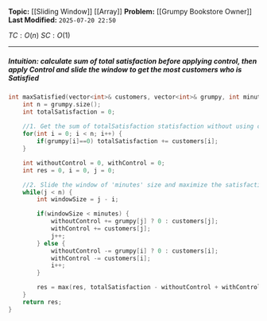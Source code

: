 **Topic:** [[Sliding Window]]  [[Array]]
**Problem:**  [[Grumpy Bookstore Owner]]
**Last Modified:**  `2025-07-20 22:50`

 $TC: O(n)$
 $SC: O(1)$

---
##### **Intuition**: calculate sum of total satisfaction before applying control, then apply Control and slide the window to get the most customers who is Satisfied
 
```cpp
int maxSatisfied(vector<int>& customers, vector<int>& grumpy, int minutes) {
	int n = grumpy.size();
	int totalSatisfaction = 0;
	
	//1. Get the sum of totalSatisfaction statisfaction without using control technique
	for(int i = 0; i < n; i++) {
		if(grumpy[i]==0) totalSatisfaction += customers[i];
	}

	int withoutControl = 0, withControl = 0;
	int res = 0, i = 0, j = 0;

	//2. Slide the window of 'minutes' size and maximize the satisfaction
	while(j < n) {
		int windowSize = j - i;

		if(windowSize < minutes) {
			withoutControl += grumpy[j] ? 0 : customers[j];
			withControl += customers[j];
			j++;
		} else {
			withoutControl -= grumpy[i] ? 0 : customers[i];
			withControl -= customers[i];
			i++;
		}

		res = max(res, totalSatisfaction - withoutControl + withControl);
	} 
	return res;
}
```

